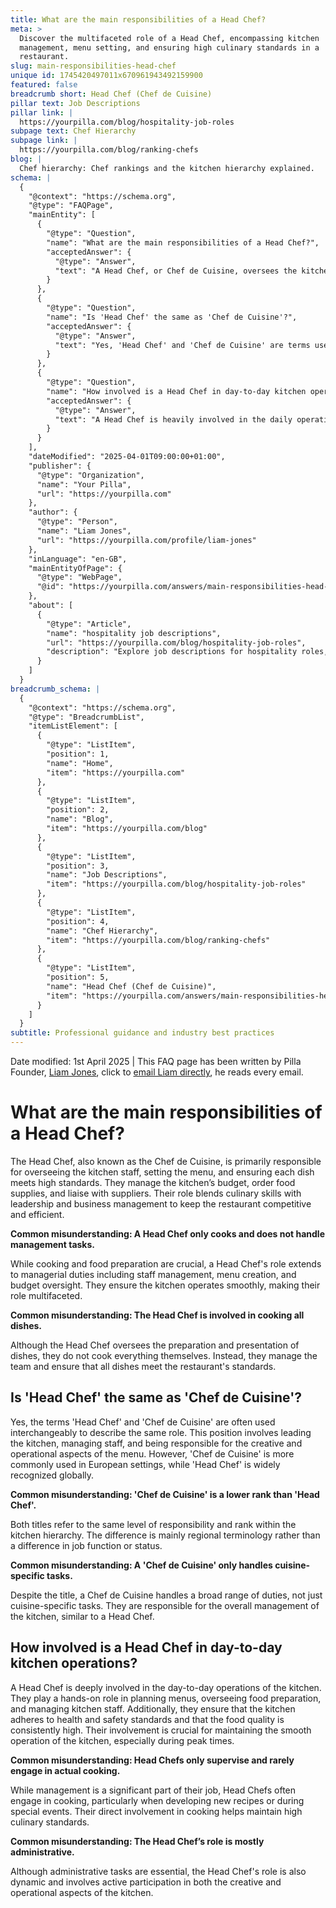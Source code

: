 ```yaml
---
title: What are the main responsibilities of a Head Chef?
meta: >
  Discover the multifaceted role of a Head Chef, encompassing kitchen
  management, menu setting, and ensuring high culinary standards in a
  restaurant.
slug: main-responsibilities-head-chef
unique id: 1745420497011x670961943492159900
featured: false
breadcrumb short: Head Chef (Chef de Cuisine)
pillar text: Job Descriptions
pillar link: |
  https://yourpilla.com/blog/hospitality-job-roles
subpage text: Chef Hierarchy
subpage link: |
  https://yourpilla.com/blog/ranking-chefs
blog: |
  Chef hierarchy: Chef rankings and the kitchen hierarchy explained.
schema: |
  {
    "@context": "https://schema.org",
    "@type": "FAQPage",
    "mainEntity": [
      {
        "@type": "Question",
        "name": "What are the main responsibilities of a Head Chef?",
        "acceptedAnswer": {
          "@type": "Answer",
          "text": "A Head Chef, or Chef de Cuisine, oversees the kitchen staff, sets the menu, and ensures that each dish meets high quality standards. They manage the kitchen’s budget, order food supplies, and liaise with suppliers. Their role integrates culinary skills with leadership and business management to ensure the restaurant remains competitive and efficient."
        }
      },
      {
        "@type": "Question",
        "name": "Is 'Head Chef' the same as 'Chef de Cuisine'?",
        "acceptedAnswer": {
          "@type": "Answer",
          "text": "Yes, 'Head Chef' and 'Chef de Cuisine' are terms used interchangeably to describe the same role, which involves leading the kitchen staff and managing the operational and creative aspects of the menu. The title 'Chef de Cuisine' is typically preferred in European settings, while 'Head Chef' is more universally recognized."
        }
      },
      {
        "@type": "Question",
        "name": "How involved is a Head Chef in day-to-day kitchen operations?",
        "acceptedAnswer": {
          "@type": "Answer",
          "text": "A Head Chef is heavily involved in the daily operations of the kitchen, including planning menus, overseeing food preparation, and managing kitchen staff. They ensure adherence to health and safety standards and consistently high food quality. Their active involvement is crucial for the kitchen's smooth operation, especially during busy periods."
        }
      }
    ],
    "dateModified": "2025-04-01T09:00:00+01:00",
    "publisher": {
      "@type": "Organization",
      "name": "Your Pilla",
      "url": "https://yourpilla.com"
    },
    "author": {
      "@type": "Person",
      "name": "Liam Jones",
      "url": "https://yourpilla.com/profile/liam-jones"
    },
    "inLanguage": "en-GB",
    "mainEntityOfPage": {
      "@type": "WebPage",
      "@id": "https://yourpilla.com/answers/main-responsibilities-head-chef"
    },
    "about": [
      {
        "@type": "Article",
        "name": "hospitality job descriptions",
        "url": "https://yourpilla.com/blog/hospitality-job-roles",
        "description": "Explore job descriptions for hospitality roles, including duties and tasks relevant to specific positions within your business."
      }
    ]
  }
breadcrumb_schema: |
  {
    "@context": "https://schema.org",
    "@type": "BreadcrumbList",
    "itemListElement": [
      {
        "@type": "ListItem",
        "position": 1,
        "name": "Home",
        "item": "https://yourpilla.com"
      },
      {
        "@type": "ListItem",
        "position": 2,
        "name": "Blog",
        "item": "https://yourpilla.com/blog"
      },
      {
        "@type": "ListItem",
        "position": 3,
        "name": "Job Descriptions",
        "item": "https://yourpilla.com/blog/hospitality-job-roles"
      },
      {
        "@type": "ListItem",
        "position": 4,
        "name": "Chef Hierarchy",
        "item": "https://yourpilla.com/blog/ranking-chefs"
      },
      {
        "@type": "ListItem",
        "position": 5,
        "name": "Head Chef (Chef de Cuisine)",
        "item": "https://yourpilla.com/answers/main-responsibilities-head-chef"
      }
    ]
  }
subtitle: Professional guidance and industry best practices
---
```


Date modified: 1st April 2025 | This FAQ page has been written by Pilla Founder, [Liam Jones](https://yourpilla.com/profile/liam-jones), click to [email Liam directly](https://mailto:liam@yourpilla.com), he reads every email.

# What are the main responsibilities of a Head Chef?

The Head Chef, also known as the Chef de Cuisine, is primarily responsible for overseeing the kitchen staff, setting the menu, and ensuring each dish meets high standards. They manage the kitchen’s budget, order food supplies, and liaise with suppliers. Their role blends culinary skills with leadership and business management to keep the restaurant competitive and efficient.

**Common misunderstanding: A Head Chef only cooks and does not handle management tasks.**

While cooking and food preparation are crucial, a Head Chef's role extends to managerial duties including staff management, menu creation, and budget oversight. They ensure the kitchen operates smoothly, making their role multifaceted.

**Common misunderstanding: The Head Chef is involved in cooking all dishes.**

Although the Head Chef oversees the preparation and presentation of dishes, they do not cook everything themselves. Instead, they manage the team and ensure that all dishes meet the restaurant's standards.

## Is 'Head Chef' the same as 'Chef de Cuisine'?

Yes, the terms 'Head Chef' and 'Chef de Cuisine' are often used interchangeably to describe the same role. This position involves leading the kitchen, managing staff, and being responsible for the creative and operational aspects of the menu. However, 'Chef de Cuisine' is more commonly used in European settings, while 'Head Chef' is widely recognized globally.

**Common misunderstanding: 'Chef de Cuisine' is a lower rank than 'Head Chef'.**

Both titles refer to the same level of responsibility and rank within the kitchen hierarchy. The difference is mainly regional terminology rather than a difference in job function or status.

**Common misunderstanding: A 'Chef de Cuisine' only handles cuisine-specific tasks.**

Despite the title, a Chef de Cuisine handles a broad range of duties, not just cuisine-specific tasks. They are responsible for the overall management of the kitchen, similar to a Head Chef.

## How involved is a Head Chef in day-to-day kitchen operations?

A Head Chef is deeply involved in the day-to-day operations of the kitchen. They play a hands-on role in planning menus, overseeing food preparation, and managing kitchen staff. Additionally, they ensure that the kitchen adheres to health and safety standards and that the food quality is consistently high. Their involvement is crucial for maintaining the smooth operation of the kitchen, especially during peak times.

**Common misunderstanding: Head Chefs only supervise and rarely engage in actual cooking.**

While management is a significant part of their job, Head Chefs often engage in cooking, particularly when developing new recipes or during special events. Their direct involvement in cooking helps maintain high culinary standards.

**Common misunderstanding: The Head Chef’s role is mostly administrative.**

Although administrative tasks are essential, the Head Chef's role is also dynamic and involves active participation in both the creative and operational aspects of the kitchen.
